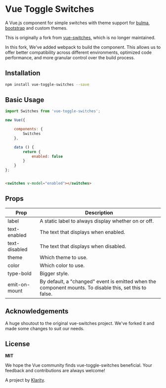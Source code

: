 # Vue Toggle Switches

A Vue.js component for simple switches with theme support for [bulma](http://bulma.io), [bootstrap](http://getbootstrap.com/) and custom themes.

This is originally a fork from [vue-switches](https://www.npmjs.com/package/vue-switches), which is no longer maintained.

In this fork, We've added webpack to build the component. This allows us to offer better compatibility across different environments, optimized code performance, and more granular control over the build process. 

## Installation

```bash
npm install vue-toggle-switches --save
```

## Basic Usage

```javascript
import Switches from 'vue-toggle-switches';

new Vue({

    components: {
        Switches
    },

    data () {
        return {
            enabled: false
        }
    }
};
```

```html

<switches v-model="enabled"></switches>

```

## Props
<table>
    <thead>
        <tr>
            <th>Prop</th>
            <th>Description</th>
        </tr>
    </thead>
    <tbody>
        <tr>
            <td>label</td>
            <td>A static label to always display whether on or off.</td>
        </tr>
        <tr>
            <td>text-enabled</td>
            <td>The text that displays when enabled.</td>
        </tr>
        <tr>
            <td>text-disabled</td>
            <td>The text that displays when disabled.</td>
        </tr>
        <tr>
            <td>theme</td>
            <td>Which theme to use.</td>
        </tr>
        <tr>
            <td>color</td>
            <td>Which color to use. </td>
        </tr>
        <tr>
            <td>type-bold</td>
            <td>Bigger style.</td>
        </tr>
        <tr>
            <td>emit-on-mount</td>
            <td>By default, a "changed" event is emitted when the component mounts. To disable this, set this to false.</td>
        </tr>
    </tbody>

</table>

## Acknowledgements

A huge shoutout to the original vue-switches project. We've forked it and made some changes to suit our needs.

## License

**MIT**

We hope the Vue community finds vue-toggle-switches beneficial. Your feedback and contributions are always welcome!

A project by [Klarity](https://www.klarity.se).
